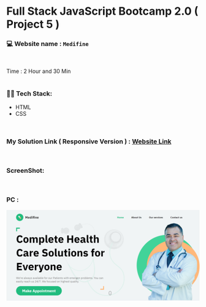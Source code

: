 # Full Stack JavaScript Bootcamp 2.0 ( Project 5 )
### 💻 Website name : `Medifine`
<br>

Time : 2 Hour and 30 Min
<br>
<br>

### 👨‍💻 Tech Stack:
* HTML
* CSS
<br>

### My Solution Link ( Responsive Version ) : <a href="https://regal-kelpie-0e5aef.netlify.app/" target="_blank"> Website Link</a>
<br>

### ScreenShot:
<br>


### PC :
<img src="./output.png" alt="Employee data" title="Image">
